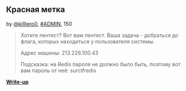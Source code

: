 ## Красная метка
by [@killlero0](https://github.com/Killllero0), [#ADMIN](/README.md#ADMIN), 150  

>Хотите пентест? Вот вам пентест. Ваша задача - добраться до флага, которых находиться у пользователя системы.
>
>Адрес машины: 213.226.100.43
>
>Подсказка: на Redis пароля не должно было быть, поэтому вот вам пароль от неё: surctfredis

**[Write-up](WRITEUP.md)**  